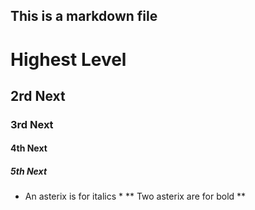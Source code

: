 ## This is a markdown file

# Highest Level
## 2rd Next
### 3rd Next
#### 4th Next
##### 5th Next

* An asterix is for italics *
** Two asterix are for bold **


